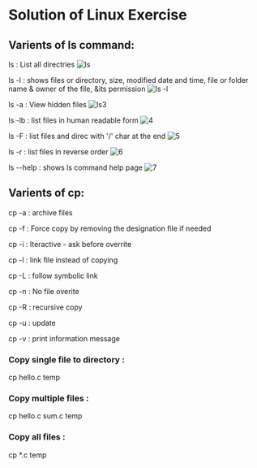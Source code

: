 
# Solution of Linux Exercise

## Varients of ls command:
ls : List all directries
![ls](https://user-images.githubusercontent.com/85026392/174494298-4e2a4812-8c51-4d71-bcbe-a3c4d2e8b790.jpg)


ls -l : shows files or directory, size, modified date and time, file or folder name & owner of the file, &its permission
![ls -l](https://user-images.githubusercontent.com/85026392/174494384-07e840d8-db2a-473b-aa5a-d617df31bc50.jpg)


ls -a : View hidden files
![ls3](https://user-images.githubusercontent.com/85026392/174494889-79531017-b089-4008-8fad-3a67276260ee.jpg)


ls -lb : list files in human readable form
![4](https://user-images.githubusercontent.com/85026392/174495038-88665e57-8cf9-4e3e-8f61-0e080d6fd810.jpg)



ls -F : list files and direc with '/' char at the end
![5](https://user-images.githubusercontent.com/85026392/174495065-10955f64-1cb6-4804-8e4f-dbb8e8138027.jpg)



ls -r : list files in reverse order
![6](https://user-images.githubusercontent.com/85026392/174495092-2436e2ab-7226-4744-98d3-de069ca5d4fd.jpg)


ls --help : shows ls command help page
![7](https://user-images.githubusercontent.com/85026392/174495110-3d1b2d7a-b56b-45dd-aad0-e0ae658d2a8b.jpg)


## Varients of cp:

cp -a : archive files

cp -f : Force copy by removing the designation file if needed

cp -i : Iteractive - ask before overrite

cp -l : link file instead of copying

cp -L : follow symbolic link

cp -n : No file overite

cp -R : recursive copy

cp -u : update

cp -v : print information message

### Copy single file to directory :

cp hello.c temp

### Copy multiple files :
cp hello.c sum.c temp

### Copy all files :
cp *.c temp

